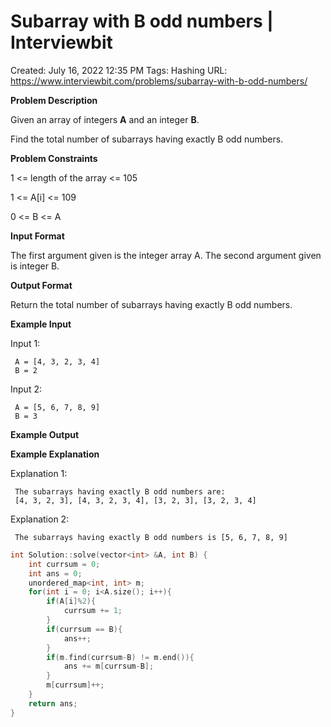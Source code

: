 # Subarray with B odd numbers | Interviewbit

Created: July 16, 2022 12:35 PM
Tags: Hashing
URL: https://www.interviewbit.com/problems/subarray-with-b-odd-numbers/

**Problem Description**

Given an array of integers **A** and an integer **B**.

Find the total number of subarrays having exactly B odd numbers.

**Problem Constraints**

1 <= length of the array <= 105

1 <= A[i] <= 109

0 <= B <= A

**Input Format**

The first argument given is the integer array A.
 The second argument given is integer B.

**Output Format**

Return the total number of subarrays having exactly B odd numbers.

**Example Input**

Input 1:

```
 A = [4, 3, 2, 3, 4]
 B = 2
```

Input 2:

```
 A = [5, 6, 7, 8, 9]
 B = 3
```

**Example Output**

**Example Explanation**

Explanation 1:

```
 The subarrays having exactly B odd numbers are:
 [4, 3, 2, 3], [4, 3, 2, 3, 4], [3, 2, 3], [3, 2, 3, 4]
```

Explanation 2:

```
 The subarrays having exactly B odd numbers is [5, 6, 7, 8, 9]
```

```cpp
int Solution::solve(vector<int> &A, int B) {
    int currsum = 0;
    int ans = 0;
    unordered_map<int, int> m;
    for(int i = 0; i<A.size(); i++){
        if(A[i]%2){
            currsum += 1;
        }
        if(currsum == B){
            ans++;
        }
        if(m.find(currsum-B) != m.end()){
            ans += m[currsum-B];
        }
        m[currsum]++;
    }
    return ans;
}
```